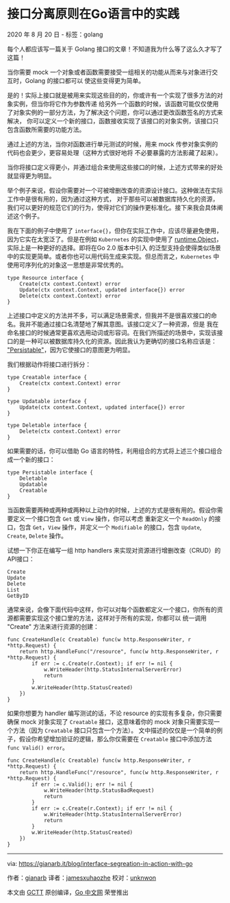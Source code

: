 # 接口分离原则在Go语言中的实践

2020 年 8 月 20 日 - 标签：golang

每个人都应该写一篇关于 Golang 接口的文章！不知道我为什么等了这么久才写了这篇！

当你需要 mock 一个对象或者函数需要接受一组相关的功能从而来与对象进行交互时，Golang 的接口都可以
使这些变得更为简单。

是的！实际上接口就是被用来实现这些目的的，你或许有一个实现了很多方法的对象实例，但当你将它作为参数传递
给另外一个函数的时候，该函数可能仅仅使用了对象实例的一部分方法，为了解决这个问题，你可以通过更改函数签名的方式来解决，
你可以定义一个新的接口，函数接收实现了该接口的对象实例，该接口只包含函数所需要的功能方法。

通过上述的方法，当你对函数进行单元测试的时候，用来 mock 传参对象实例的代码也会更少，更容易处理（这种方式很好地将
不必要暴露的方法影藏了起来）。

当你将接口定义得更小，并通过组合来使用这些接口的时候，上述方式带来的好处就显得更为明显。

举个例子来说，假设你需要对一个可被增删改查的资源设计接口。这种做法在实际工作中是很有用的，因为通过这种方式，
对于那些可以被数据库持久化的资源，我们可以更好的规范它们的行为，使得对它们的操作更标准化。接下来我会具体阐述这个例子。

我在下面的例子中使用了 `interface{}`，但你在实际工作中，应该尽量避免使用，因为它实在太宽泛了。但是在例如 `Kubernetes` 的实现中使用了
[runtime.Object](https://godoc.org/k8s.io/apimachinery/pkg/runtime)，实际上是一种更好的选择。即将在Go 2.0 版本中引入
的泛型支持会使得类似场景中的实现更简单。或者你也可以用代码生成来实现。但总而言之，`Kubernetes` 中使用可序列化的对象这一思想是非常优秀的。

```golang
type Resource interface {
    Create(ctx context.Context) error
    Update(ctx context.Context, updated interface{}) error
    Delete(ctx context.Context) error
}
```

上述接口中定义的方法并不多，可以满足场景需求，但我并不是很喜欢接口的命名。我并不能通过接口名清楚地了解其意图。该接口定义了一种资源，但是
我在命名接口的时候通常更喜欢选用动词或形容词。在我们所描述的场景中，实现该接口的是一种可以被数据库持久化的资源。因此我认为更确切的接口名称应该是：
["Persistable"](https://en.wiktionary.org/wiki/persistable)，因为它使接口的意图更为明显。

我们根据动作将接口进行拆分：

```golang
type Creatable interface {
    Create(ctx context.Context) error
}

type Updatable interface {
    Update(ctx context.Context, updated interface{}) error
}

type Deletable interface {
    Delete(ctx context.Context) error
}
```

如果需要的话，你可以借助 Go 语言的特性，利用组合的方式将上述三个接口组合成一个新的接口：

```golang
type Persistable interface {
    Deletable
    Updatable
    Creatable
}
```

当函数需要两种或两种或两种以上动作的时候，上述的方式是很有用的。假设你需要定义一个接口包含 `Get` 或 `View` 操作，你可以考虑
重新定义一个 `ReadOnly` 的接口，包含 `Get`，`View` 操作，并定义一个 `Modifiable` 的接口，包含 `Update`, `Create`, `Delete` 操作。

试想一下你正在编写一组 http handlers 来实现对资源进行增删改查（CRUD）的API接口：

```golang
Create
Update
Delete
List
GetByID
```

通常来说，会像下面代码中这样，你可以对每个函数都定义一个接口，你所有的资源都需要实现这个接口里的方法，这样对于所有的实现，你都可以
统一调用 "Create" 方法来进行资源的创建：

```golang
func CreateHandle(c Creatable) func(w http.ResponseWriter, r *http.Request) {
    return http.HandleFunc("/resource", func(w http.ResponseWriter, r *http.Request) {
        if err := c.Create(r.Context); if err != nil {
            w.WriteHeader(http.StatusInternalServerError)
            return
        }
        w.WriteHeader(http.StatusCreated)
    })
}
```

如果你想要为 handler 编写测试的话，不论 resource 的实现有多复杂，你只需要确保 mock 对象实现了 `Creatable` 接口，这意味着你的 mock
对象只需要实现一个方法（因为 `Creatable` 接口只包含一个方法）。 文中描述的仅仅是一个简单的例子，假设你希望增加验证的逻辑，那么你仅需要在
`Creatable` 接口中添加方法 `func Valid() error`。

```golang
func CreateHandle(c Creatable) func(w http.ResponseWriter, r *http.Request) {
    return http.HandleFunc("/resource", func(w http.ResponseWriter, r *http.Request) {
        if err := c.Valid(); err != nil {
            w.WriteHeader(http.StatusBadRequest)
            return
        }
        if err := c.Create(r.Context); if err != nil {
            w.WriteHeader(http.StatusInternalServerError)
            return
        }
        w.WriteHeader(http.StatusCreated)
    })
}
```
---
via: https://gianarb.it/blog/interface-segreation-in-action-with-go

作者：[gianarb](https://twitter.com/gianarb)
译者：[jamesxuhaozhe](https://github.com/jamesxuhaozhe)
校对：[unknwon](https://github.com/unknwon)

本文由 [GCTT](https://github.com/studygolang/GCTT) 原创编译，[Go 中文网](https://studygolang.com/) 荣誉推出
